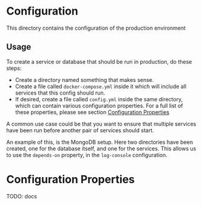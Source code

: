 # Configuration

This directory contains the configuration of the production environment

## Usage

To create a service or database that should be run in production, do these steps:

- Create a directory named something that makes sense.
- Create a file called `docker-compose.yml` inside it which will include all services that this config should run.
- If desired, create a file called `config.yml` inside the same directory, which can contain various configuration properties. For a full list of these properties, please see section [Configuration Properties](#configuration-properties)

A common use case could be that you want to ensure that multiple services have been run before another pair of services should start.

An example of this, is the MongoDB setup. Here two directories have been created, one for the database itself, and one for the services. This allows us to use the `depends-on` property, in the `log-console` configuration.

# Configuration Properties

TODO: docs
